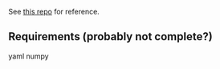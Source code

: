 See [this repo](https://github.com/TheImagingSource/IC-Imaging-Control-Samples/tree/master/Python/tisgrabber) for reference.

Requirements (probably not complete?)
---------
yaml
numpy
